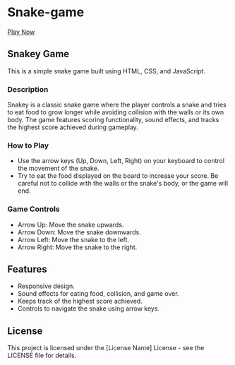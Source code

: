 # Snake-game 
 [Play Now](https://snakey-bc.netlify.app/)


<h2> Snakey Game </h2>
<p> This is a simple snake game built using HTML, CSS, and JavaScript. </p>

<h3> Description </h3>
<p> Snakey is a classic snake game where the player controls a snake and tries to eat food to grow longer while avoiding collision with the walls or its own body. The game features scoring functionality, sound effects, and tracks the highest score achieved during gameplay. </p>
<h3> How to Play </h3>
<ul>
 <li> Use the arrow keys (Up, Down, Left, Right) on your keyboard to control the movement of the snake.</li>

 <li> Try to eat the food displayed on the board to increase your score. Be careful not to collide with the walls or the snake's body, or the game will end.</li>
</ul>

<h3> Game Controls </h3>
<ul> 
<li> Arrow Up: Move the snake upwards.</li>
<li> Arrow Down: Move the snake downwards.</li>
<li> Arrow Left: Move the snake to the left.</li>
<li> Arrow Right: Move the snake to the right.</li>
</ul>

<h2> Features </h2>
<ul> 
<li> Responsive design.</li>
<li> Sound effects for eating food, collision, and game over.</li>
<li> Keeps track of the highest score achieved.</li>
<li> Controls to navigate the snake using arrow keys.</li>
</ul>


<h2> License </h2> 
<p> This project is licensed under the [License Name] License - see the LICENSE file for details.</p>
